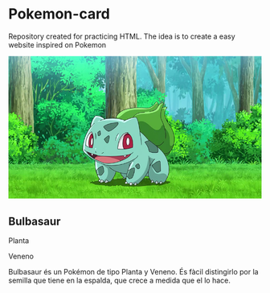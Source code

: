 # Pokemon-card
Repository created for practicing HTML. The idea is to create a easy website inspired on Pokemon
<!DOCTYPE html>
<html lang="ca">
<head>
    <meta charset="UTF-8">
    <meta name="viewport" content="width=device-width, initial-scale=1.0">
    <title>Tarjeta de Pokémon</title>
    <link rel="stylesheet" href="styles.css">
</head>
<body>
    <div class="pokemon-card">
        <img class="pokemon-image" src="bulbasaur.png" alt="Imatge del Pokémon">
        <div class="pokemon-info">
            <h2 class="pokemon-name">Bulbasaur</h2>
            <p class="pokemon-type plant">Planta</p>
            <p class="pokemon-type poison">Veneno</p>
            <p class="pokemon-description">
                Bulbasaur és un Pokémon de tipo Planta y Veneno. És fàcil distingirlo por la semilla que tiene en la espalda, que crece a medida que el lo hace.
            </p>
        </div>
    </div>
</body>
</html>

